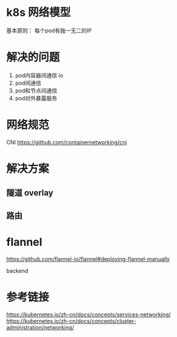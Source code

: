 

# k8s 网络模型
基本原则：
每个pod有独一无二的IP

# 解决的问题
1. pod内容器间通信  lo
2. pod间通信
3. pod和节点间通信
4. pod对外暴露服务

# 网络规范
CNI
https://github.com/containernetworking/cni

# 解决方案

## 隧道 overlay

## 路由

# flannel
https://github.com/flannel-io/flannel#deploying-flannel-manually

backend

# 参考链接

https://kubernetes.io/zh-cn/docs/concepts/services-networking/
https://kubernetes.io/zh-cn/docs/concepts/cluster-administration/networking/


